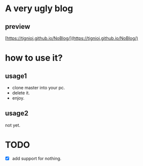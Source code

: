 # A very ugly blog
## preview
[https://tignioj.github.io/NoBlog/](https://tignioj.github.io/NoBlog/)
# how to use it?
## usage1
- clone master into your pc.
- delete it.
- enjoy.
## usage2
not yet.



# TODO
- [x] add support for nothing.

